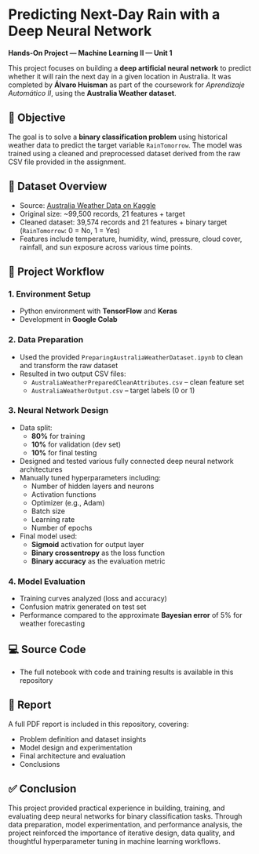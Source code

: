 # Predicting Next-Day Rain with a Deep Neural Network  
**Hands-On Project — Machine Learning II — Unit 1**

This project focuses on building a **deep artificial neural network** to predict whether it will rain the next day in a given location in Australia. It was completed by **Álvaro Huisman** as part of the coursework for *Aprendizaje Automático II*, using the **Australia Weather dataset**.

## 📌 Objective

The goal is to solve a **binary classification problem** using historical weather data to predict the target variable `RainTomorrow`. The model was trained using a cleaned and preprocessed dataset derived from the raw CSV file provided in the assignment.

## 📁 Dataset Overview

- Source: [Australia Weather Data on Kaggle](https://www.kaggle.com/datasets/arunavakrchakraborty/australia-weather-data/data)
- Original size: ~99,500 records, 21 features + target
- Cleaned dataset: 39,574 records and 21 features + binary target (`RainTomorrow`: 0 = No, 1 = Yes)
- Features include temperature, humidity, wind, pressure, cloud cover, rainfall, and sun exposure across various time points.

## 🔧 Project Workflow

### 1. Environment Setup

- Python environment with **TensorFlow** and **Keras**
- Development in **Google Colab**

### 2. Data Preparation

- Used the provided `PreparingAustraliaWeatherDataset.ipynb` to clean and transform the raw dataset
- Resulted in two output CSV files:
  - `AustraliaWeatherPreparedCleanAttributes.csv` – clean feature set
  - `AustraliaWeatherOutput.csv` – target labels (0 or 1)

### 3. Neural Network Design

- Data split:  
  - **80%** for training  
  - **10%** for validation (dev set)  
  - **10%** for final testing
- Designed and tested various fully connected deep neural network architectures
- Manually tuned hyperparameters including:
  - Number of hidden layers and neurons
  - Activation functions
  - Optimizer (e.g., Adam)
  - Batch size
  - Learning rate
  - Number of epochs
- Final model used:
  - **Sigmoid** activation for output layer
  - **Binary crossentropy** as the loss function
  - **Binary accuracy** as the evaluation metric

### 4. Model Evaluation

- Training curves analyzed (loss and accuracy)
- Confusion matrix generated on test set
- Performance compared to the approximate **Bayesian error** of 5% for weather forecasting


## 💻 Source Code

- The full notebook with code and training results is available in this repository
  
## 🧾 Report

A full PDF report is included in this repository, covering:
- Problem definition and dataset insights
- Model design and experimentation
- Final architecture and evaluation
- Conclusions

## ✅ Conclusion

This project provided practical experience in building, training, and evaluating deep neural networks for binary classification tasks. Through data preparation, model experimentation, and performance analysis, the project reinforced the importance of iterative design, data quality, and thoughtful hyperparameter tuning in machine learning workflows.
